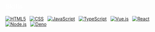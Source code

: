 <h2 style="color: #ffffff; font-weight: 600; font-family: 'Arial', sans-serif;">Skills</h2>

[![HTML5](https://img.shields.io/badge/HTML5-white?style=flat&logo=html5&logoColor=white&color=%23E34F26)](https://html.com/)
&nbsp;
[![CSS](https://img.shields.io/badge/CSS-white?style=flat&logo=css&logoColor=white&color=%23663399)](https://www.w3.org/Style/CSS/)
&nbsp;
[![JavaScript](https://img.shields.io/badge/JavaScript-white?style=flat&logo=javascript&logoColor=white&color=%23F7DF1E)](https://www.javascript.com/)
&nbsp;
[![TypeScript](https://img.shields.io/badge/TypeScript-white?style=flat&logo=typescript&logoColor=white&color=%233178C6)](https://www.typescriptlang.org/)
&nbsp;
[![Vue.js](https://img.shields.io/badge/Vue.js-white?style=flat&logo=vue.js&logoColor=white&color=%234FC08D)](https://vuejs.org/)
&nbsp;
[![React](https://img.shields.io/badge/React-white?style=flat&logo=react&logoColor=white&color=%2361DAFB)](https://reactjs.org/)
&nbsp;
[![Node.js](https://img.shields.io/badge/Node.js-white?style=flat&logo=node.js&logoColor=white&color=%235FA04E)](https://nodejs.org/)
&nbsp;
[![Deno](https://img.shields.io/badge/Deno-lightgrey?style=flat&logo=deno&logoColor=white&color=%23000000)](https://deno.land/)
